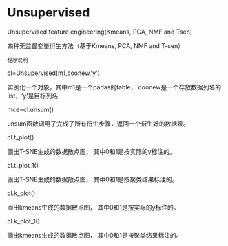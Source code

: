 # Unsupervised
Unsupervised feature engineering(Kmeans, PCA, NMF and Tsen)

四种无监督变量衍生方法（基于Kmeans, PCA, NMF and T-sen）
 
	程序说明
cl=Unsupervised(m1,coonew,'y')

实例化一个对象，其中m1是一个padas的table，
coonew是一个存放数据列名的list，‘y‘是目标列名

mce=cl.unsum()

unsum函数调用了完成了所有衍生步骤，返回一个衍生好的数据表。

cl.t_plot()

画出T-SNE生成的数据散点图，	其中0和1是按实际的y标注的。

cl.t_plot_1()

画出T-SNE生成的数据散点图，	其中0和1是按聚类结果标注的。

cl.k_plot()

画出kmeans生成的数据散点图，	其中0和1是按实际的y标注的。

cl.k_plot_1()

画出kmeans生成的数据散点图，	其中0和1是按聚类结果标注的。
